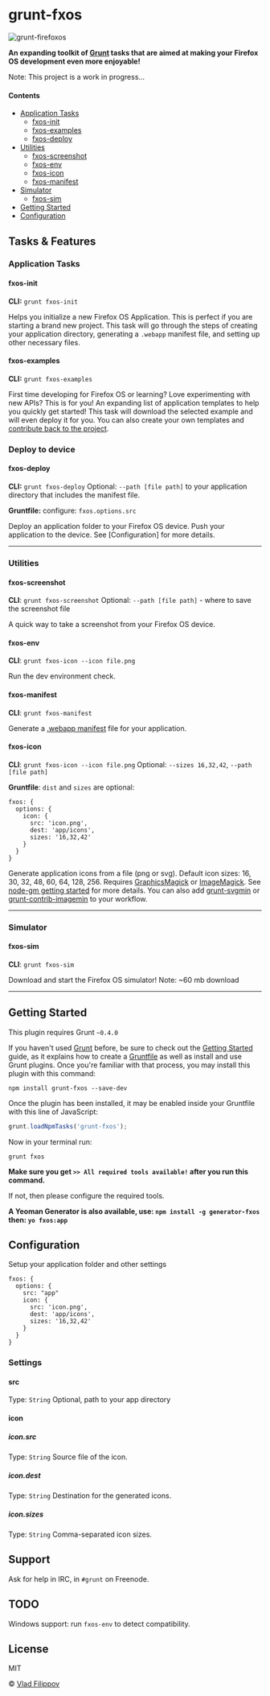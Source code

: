 # grunt-fxos

<img src="http://v14d.com/grunt-firefoxos.jpg" alt="grunt-firefoxos" />

**An expanding toolkit of [Grunt](http://gruntjs.com) tasks that are aimed at making your Firefox OS development even more enjoyable!**

Note: This project is a work in progress...

#### Contents
* [Application Tasks](#application-tasks)
  * [fxos-init](#fxos-init)
  * [fxos-examples](#fxos-examples)
  * [fxos-deploy](#fxos-deploy)
* [Utilities](#utilities)
  * [fxos-screenshot](#fxos-screenshot)
  * [fxos-env](#fxos-env)
  * [fxos-icon](#fxos-icon)
  * [fxos-manifest](#fxos-manifest)
* [Simulator](#simulator)
  * [fxos-sim](#fxos-sim)
* [Getting Started](#getting-started)
* [Configuration](#configuration)

## Tasks & Features

### Application Tasks

#### fxos-init
__CLI:__ `grunt fxos-init`

Helps you initialize a new Firefox OS Application. This is perfect if you are starting a brand new project.
This task will go through the steps of creating your application directory, generating a `.webapp` manifest file, and setting up other necessary files. 

#### fxos-examples

__CLI:__ `grunt fxos-examples` 

First time developing for Firefox OS or learning? Love experimenting with new APIs? This is for you!
An expanding list of application templates to help you quickly get started! 
This task will download the selected example and will even deploy it for you.
You can also create your own templates and [contribute back to the project](#).

### Deploy to device

#### fxos-deploy

__CLI:__ `grunt fxos-deploy`
Optional: `--path [file path]` to your application directory that includes the manifest file.

__Gruntfile:__ configure: `fxos.options.src`

Deploy an application folder to your Firefox OS device.
Push your application to the device. See [Configuration] for more details.

****

### Utilities

#### fxos-screenshot

__CLI__: `grunt fxos-screenshot`
Optional: `--path [file path]` - where to save the screenshot file

A quick way to take a screenshot from your Firefox OS device.


#### fxos-env

__CLI__: `grunt fxos-icon --icon file.png`

Run the dev environment check.


#### fxos-manifest

__CLI__: `grunt fxos-manifest`

Generate a [.webapp manifest](https://developer.mozilla.org/en-US/docs/Web/Apps/Manifest) file for your application.


#### fxos-icon

__CLI__: `grunt fxos-icon --icon file.png`
Optional: `--sizes 16,32,42`, `--path [file path]`

__Gruntfile__: `dist` and `sizes` are optional:
```
fxos: {
  options: {
    icon: {
      src: 'icon.png',
      dest: 'app/icons',
      sizes: '16,32,42'
    }
  }
}
```

Generate application icons from a file (png or svg). Default icon sizes: 16, 30, 32, 48, 60, 64, 128, 256.
Requires [GraphicsMagick](http://www.graphicsmagick.org/) or [ImageMagick](http://www.imagemagick.org/).
See [node-gm getting started](https://github.com/aheckmann/gm#getting-started) for more details.
You can also add [grunt-svgmin](https://github.com/sindresorhus/grunt-svgmin) or [grunt-contrib-imagemin](https://github.com/gruntjs/grunt-contrib-imagemin)
to your workflow.


****

### Simulator

#### fxos-sim

__CLI__: `grunt fxos-sim`

Download and start the Firefox OS simulator! Note: ~60 mb download

****

## Getting Started
This plugin requires Grunt `~0.4.0`

If you haven't used [Grunt](http://gruntjs.com/) before, be sure to check out the [Getting Started](http://gruntjs.com/getting-started) guide, as it explains how to create a [Gruntfile](http://gruntjs.com/sample-gruntfile) as well as install and use Grunt plugins. Once you're familiar with that process, you may install this plugin with this command:

```shell
npm install grunt-fxos --save-dev
```

Once the plugin has been installed, it may be enabled inside your Gruntfile with this line of JavaScript:

```js
grunt.loadNpmTasks('grunt-fxos');
```

Now in your terminal run:
```
grunt fxos
```
**Make sure you get `>> All required tools available!` after you run this command.** 

If not, then please configure the required tools. 

__A Yeoman Generator is also available, use: `npm install -g generator-fxos` then: `yo fxos:app`__

## Configuration

Setup your application folder and other settings

```
fxos: {
  options: {
    src: "app"
    icon: {
      src: 'icon.png',
      dest: 'app/icons',
      sizes: '16,32,42'
    }
  }
}

```

### Settings

#### src
Type: `String`
Optional, path to your app directory

#### icon

##### icon.src
Type: `String`
Source file of the icon.

##### icon.dest
Type: `String`
Destination for the generated icons.

##### icon.sizes
Type: `String`
Comma-separated icon sizes.

## Support

Ask for help in IRC, in `#grunt` on Freenode.

## TODO

Windows support: run `fxos-env` to detect compatibility.

## License

MIT

© [Vlad Filippov](http://vladfilippov.com)
